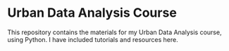 # Urban Data Analysis Course

This repository contains the materials for my Urban Data Analysis course, using Python. I have included tutorials and resources here.

